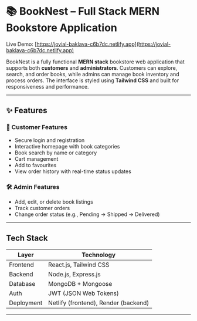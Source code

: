 # 📚 BookNest – Full Stack MERN Bookstore Application

Live Demo: [https://jovial-baklava-c6b7dc.netlify.app](https://jovial-baklava-c6b7dc.netlify.app)

BookNest is a fully functional **MERN stack** bookstore web application that supports both **customers** and **administrators**. Customers can explore, search, and order books, while admins can manage book inventory and process orders. The interface is styled using **Tailwind CSS** and built for responsiveness and performance.

---

## ✨ Features

### 👤 Customer Features
- Secure login and registration
- Interactive homepage with book categories
- Book search by name or category
- Cart management
- Add to favourites
- View order history with real-time status updates

### 🛠️ Admin Features
- Add, edit, or delete book listings
- Track customer orders
- Change order status (e.g., Pending → Shipped → Delivered)

---

## Tech Stack

| Layer       | Technology                |
|-------------|----------------------------|
| Frontend    | React.js, Tailwind CSS     |
| Backend     | Node.js, Express.js        |
| Database    | MongoDB + Mongoose         |
| Auth        | JWT (JSON Web Tokens)      |
| Deployment  | Netlify (frontend), Render (backend) |

---
